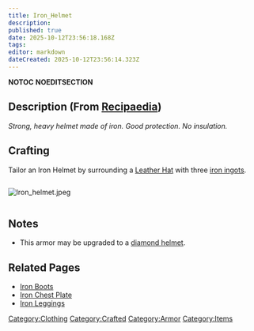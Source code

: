 ```yaml
---
title: Iron_Helmet
description: 
published: true
date: 2025-10-12T23:56:18.168Z
tags: 
editor: markdown
dateCreated: 2025-10-12T23:56:14.323Z
---
```


__NOTOC__ __NOEDITSECTION__

## Description (From [Recipaedia](Recipaedia "wikilink"))

*Strong, heavy helmet made of iron. Good protection. No insulation.*

## Crafting

Tailor an Iron Helmet by surrounding a [Leather
Hat](Leather_Hat "wikilink") with three [iron
ingots](Iron_Ingot "wikilink").

<div style="overflow: hidden">

![Iron_helmet.jpeg](Iron_helmet.jpeg "Iron_helmet.jpeg")

</div>

## Notes

  - This armor may be upgraded to a [diamond
    helmet](Diamond_Helmet "wikilink").

## Related Pages

  - [Iron Boots](Iron_Boots "wikilink")
  - [Iron Chest Plate](Iron_Chest_Plate "wikilink")
  - [Iron Leggings](Iron_Leggings "wikilink")

[Category:Clothing](Category:Clothing "wikilink")
[Category:Crafted](Category:Crafted "wikilink")
[Category:Armor](Category:Armor "wikilink")
[Category:Items](Category:Items "wikilink")